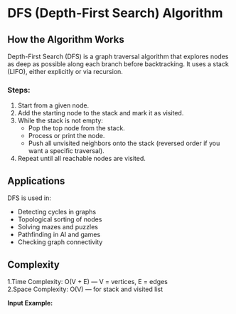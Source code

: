 #  DFS (Depth-First Search) Algorithm

## How the Algorithm Works
Depth-First Search (DFS) is a graph traversal algorithm that explores nodes as deep as possible along each branch before backtracking. It uses a stack (LIFO), either explicitly or via recursion.

### Steps:
1. Start from a given node. 
2. Add the starting node to the stack and mark it as visited.  
3. While the stack is not empty:  
   - Pop the top node from the stack.  
   - Process or print the node.  
   - Push all unvisited neighbors onto the stack (reversed order if you want a specific traversal).  
4. Repeat until all reachable nodes are visited.

## Applications
DFS is used in:  
- Detecting cycles in graphs  
- Topological sorting of nodes  
- Solving mazes and puzzles  
- Pathfinding in AI and games  
- Checking graph connectivity

##  Complexity
1.Time Complexity: O(V + E) — V = vertices, E = edges  
2.Space Complexity: O(V) — for stack and visited list



**Input Example:**

